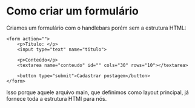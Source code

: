 # Como criar um formulário

Criamos um formulário com o handlebars porém sem a estrutura HTML:

    <form action="">
        <p>Titulo: </p>
        <input type="text" name="titulo">

        <p>Conteúdo</p>
        <textarea name="conteudo" id="" cols="30" rows="10"></textarea>

        <button type="submit">Cadastrar postagem</button>
    </form>

Isso porque aquele arquivo main, que definimos como layout principal, já fornece toda a estrutura HTMl para nós.

